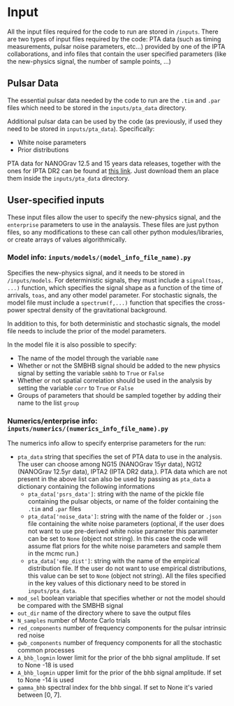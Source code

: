 # Input 

All the input files required for the code to run are stored in `/inputs`. There are two types of input files required by the code: PTA data (such as timing measurements, pulsar noise parameters, etc...) provided by one of the IPTA collaborations, and info files that contain the user specified parameters (like the new-physics signal, the number of sample points, ...)
## Pulsar Data

The essential pulsar data needed by the code to run are the `.tim` and `.par` files which need to be stored in the `inputs/pta_data` directory. 

Additional pulsar data can be used by the code (as previously, if used they need to be stored in `inputs/pta_data`). Specifically:

- White noise parameters
- Prior distributions 

PTA data for NANOGrav 12.5 and 15 years data releases, together with the ones for IPTA DR2 can be found at [this link](). Just download them an place them inside the `inputs/pta_data` directory. 

## User-specified inputs

These input files allow the user to specify the new-physics signal, and the `enterprise` parameters to use in the analaysis. These files are just python files, so any modifications to these can call other python modules/libraries, or create arrays of values algorithmically.


### Model info: `inputs/models/(model_info_file_name).py`
Specifies the new-physics signal, and it needs to be stored in `/inputs/models`. For deterministic signals, they must include a `signal(toas, ...)` function, which specifies the signal shape as a function of the time of arrivals, `toas`, and any other model parameter. For stochastic signals, the model file must include a `spectrum(f,...)` function that specifies the cross-power spectral density of the gravitational background. 

In addition to this, for both deterministic and stochastic signals, the model file needs to include the prior of the model parameters. 

In the model file it is also possible to specify:

- The name of the model through the variable `name`
- Whether or not the SMBHB signal should be added to the new physics signal by setting the variable `smbhb` to `True` or `False`
- Whether or not spatial correlation should be used in the analysis by setting the variable `corr` to `True` or `False`
- Groups of parameters that should be sampled together by adding their name to the list `group`


### Numerics/enterprise info: `inputs/numerics/(numerics_info_file_name).py`

The numerics info allow to specify enterprise parameters for the run:

- `pta_data` string that specifies the set of PTA data to use in the analysis. The user can choose among NG15 (NANOGrav 15yr data), NG12 (NANOGrav 12.5yr data), IPTA2 (IPTA DR2 data,). PTA data which are not present in the above list can also be used by passing as `pta_data` a dictionary containing the following informations
    -  `pta_data['psrs_data']`: string with the name of the pickle file containing the pulsar objects, or name of the folder containing the `.tim` and `.par` files
    - `pta_data['noise_data']`: string with the name of the folder or `.json` file containing the white noise parameters (optional, if the user does not want to use pre-derived white noise parameter this parameter can be set to `None` (object not string). In this case the code will assume flat priors for the white noise parameters and sample them in the mcmc run.)
    - `pta_data['emp_dist']`: string with the name of the empirical distribution file. If the user do not want to use empirical distributions, this value can be set to `None` (object not string).
    All the files specified in the key values of this dictionary need to be stored in `inputs/pta_data`.
- `mod_sel` boolean variable that specifies whether or not the model should be compared with the SMBHB signal
- `out_dir` name of the directory where to save the output files
- `N_samples` number of Monte Carlo trials 
- `red_components` number of frequency components for the pulsar intrinsic red noise 
- `gwb_components` number of frequency components for all the stochastic common processes 
- `A_bhb_logmin` lower limit for the prior of the bhb signal amplitude. If set to None -18 is used
- `A_bhb_logmin` upper limit for the prior of the bhb signal amplitude. If set to None -14 is used
- `gamma_bhb` spectral index for the bhb singal. If set to None it's varied between [0, 7].

